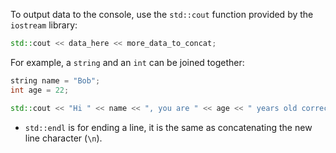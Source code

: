 To output data to the console, use the `std::cout` function provided by the `iostream` library:

```cpp
std::cout << data_here << more_data_to_concat;
```

For example, a `string` and an `int` can be joined together:

```cpp
string name = "Bob";
int age = 22;

std::cout << "Hi " << name << ", you are " << age << " years old correct?" << std::endl;
```

- `std::endl` is for ending a line, it is the same as concatenating the new line character (`\n`).